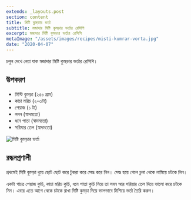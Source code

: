 ```yaml
---
extends: _layouts.post
section: content
title: মিষ্টি কুমড়ার ভর্তা
subtitle: মজাদার মিষ্টি কুমড়ার ভর্তার রেসিপি
excerpt: মজাদার মিষ্টি কুমড়ার ভর্তার রেসিপি
metaImage: "/assets/images/recipes/misti-kumrar-vorta.jpg"
date: "2020-04-07"
---
```


চলুন দেখে নেয়া যাক মজাদার মিষ্টি কুমড়ার ভর্তার রেসিপি।

## উপকরণ

- মিস্টি কুমড়া (২৫০ গ্রাম)
- কাচা মরিচ (২-৩টা)
- পেয়াজ (১ টা)
- লবন (স্বাদমতো)
- ধনে পাতা (স্বাদমতো)
- সরিষার তেল (স্বাদমতো)

![মিষ্টি কুমড়ার ভর্তা](/assets/images/recipes/misti-kumrar-vorta.jpg)

## রন্ধনপ্রণালী

প্রথমেই মিষ্টি কুমড়া ধুয়ে ছোট ছোট করে টুকরা করে সেদ্ধ করে নিন। সেদ্ধ হয়ে গেলে চুলা থেকে নামিয়ে চটকে নিন।

একটা পাত্রে পেয়াজ কুচি, কাচা মরিচ কুচি, ধনে পাতা কুচি নিয়ে তা লবন আর সরিয়ার তেল দিয়ে ভালো করে চটকে
নিন। এবার এতে আগে থেকে চটকে রাখা মিষ্টি কুমড়া দিয়ে ভালভাবে মিশিয়ে ভর্তা তৈরি করুন।
